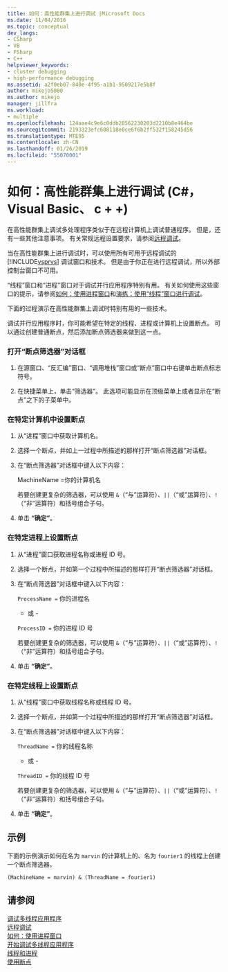 ```yaml
---
title: 如何：高性能群集上进行调试 |Microsoft Docs
ms.date: 11/04/2016
ms.topic: conceptual
dev_langs:
- CSharp
- VB
- FSharp
- C++
helpviewer_keywords:
- cluster debugging
- high-performance debugging
ms.assetid: a2f0eb07-840e-4f95-a1b1-9509217e5b8f
author: mikejo5000
ms.author: mikejo
manager: jillfra
ms.workload:
- multiple
ms.openlocfilehash: 124aae4c9e6c0ddb28562230203d2210b8e464be
ms.sourcegitcommit: 2193323efc608118e0ce6f6b2ff532f158245d56
ms.translationtype: MTE95
ms.contentlocale: zh-CN
ms.lasthandoff: 01/26/2019
ms.locfileid: "55070001"
---
```

# <a name="how-to-debug-on-a-high-performance-cluster-c-visual-basic-c"></a>如何：高性能群集上进行调试 (C#，Visual Basic、 c + +)

在高性能群集上调试多处理程序类似于在远程计算机上调试普通程序。 但是，还有一些其他注意事项。 有关常规远程设置要求，请参阅[远程调试](../debugger/remote-debugging.md)。  
  
 当在高性能群集上进行调试时，可以使用所有可用于远程调试的 [!INCLUDE[vsprvs](../code-quality/includes/vsprvs_md.md)] 调试窗口和技术。 但是由于你正在进行远程调试，所以外部控制台窗口不可用。  
  
 “线程”窗口和“进程”窗口对于调试并行应用程序特别有用。 有关如何使用这些窗口的提示，请参阅[如何：使用进程窗口](/previous-versions/visualstudio/visual-studio-2010/7h8h5sdw(v=vs.100))和[演练：使用“线程”窗口进行调试](../debugger/how-to-use-the-threads-window.md)。  
  
 下面的过程演示在高性能群集上调试时特别有用的一些技术。  
  
 调试并行应用程序时，你可能希望在特定的线程、进程或计算机上设置断点。 可以通过创建普通断点，然后添加断点筛选器来做到这一点。  
  
### <a name="to-open-the-breakpoint-filter-dialog-box"></a>打开“断点筛选器”对话框
  
1.  在源窗口、“反汇编”窗口、“调用堆栈”窗口或“断点”窗口中右键单击断点标志符号。  
  
2.  在快捷菜单上，单击“筛选器”。 此选项可能显示在顶级菜单上或者显示在“断点”之下的子菜单中。  
  
### <a name="to-set-a-breakpoint-on-a-specific-computer"></a>在特定计算机中设置断点  
  
1.  从“进程”窗口中获取计算机名。  
  
2.  选择一个断点，并如上一过程中所描述的那样打开“断点筛选器”对话框。  
  
3.  在“断点筛选器”对话框中键入以下内容：  
  
     MachineName =你的计算机名  
  
     若要创建更复杂的筛选器，可以使用 `&`（“与”运算符）、`||`（“或”运算符）、`!`（“非”运算符）和括号组合子句。  
  
4.  单击 **“确定”**。  
  
### <a name="to-set-a-breakpoint-on-a-specific-process"></a>在特定进程上设置断点  
  
1.  从“进程”窗口获取进程名称或进程 ID 号。  
  
2.  选择一个断点，并如第一个过程中所描述的那样打开“断点筛选器”对话框。  
  
3.  在“断点筛选器”对话框中键入以下内容：  
  
     `ProcessName =` 你的进程名  
  
     - 或 -  
  
     `ProcessID =` 你的进程 ID 号  
  
     若要创建更复杂的筛选器，可以使用 `&`（“与”运算符）、`||`（“或”运算符）、`!`（“非”运算符）和括号组合子句。  
  
4.  单击 **“确定”**。  
  
### <a name="to-set-a-breakpoint-on-a-specific-thread"></a>在特定线程上设置断点  
  
1.  从“线程”窗口中获取线程名称或线程 ID 号。  
  
2.  选择一个断点，并如第一个过程中所描述的那样打开“断点筛选器”对话框。  
  
3.  在“断点筛选器”对话框中键入以下内容：  
  
     `ThreadName =` 你的线程名称  
  
     - 或 -  
  
     `ThreadID =` 你的线程 ID 号  
  
     若要创建更复杂的筛选器，可以使用 `&`（“与”运算符）、`||`（“或”运算符）、`!`（“非”运算符）和括号组合子句。  
  
4.  单击 **“确定”**。  
  
## <a name="example"></a>示例  
 下面的示例演示如何在名为 `marvin` 的计算机上的、名为 `fourier1` 的线程上创建一个断点筛选器。  
  
`(MachineName = marvin) & (ThreadName = fourier1)`  

  
## <a name="see-also"></a>请参阅  
 [调试多线程应用程序](../debugger/debug-multithreaded-applications-in-visual-studio.md)   
 [远程调试](../debugger/remote-debugging.md)   
 [如何：使用进程窗口](/previous-versions/visualstudio/visual-studio-2010/7h8h5sdw(v=vs.100))   
 [开始调试多线程应用程序](../debugger/get-started-debugging-multithreaded-apps.md)   
 [线程和进程](/previous-versions/visualstudio/visual-studio-2010/ms164740(v=vs.100))   
 [使用断点](../debugger/using-breakpoints.md)